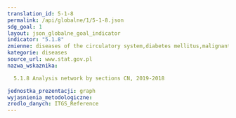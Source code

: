 ```yaml
---
translation_id: 5-1-8
permalink: /api/globalne/1/5-1-8.json
sdg_goal: 1
layout: json_globalne_goal_indicator
indicator: "5.1.8"
zmienne: diseases of the circulatory system,diabetes mellitus,malignant neoplasms,chronic respiratory disease
kategorie: diseases
source_url: www.stat.gov.pl
nazwa_wskaznika:  
  5.1.8 Analysis network by sections CN, 2019-2018
jednostka_prezentacji: graph
wyjasnienia_metodologiczne: 
zrodlo_danych: ITGS_Reference
---
```

